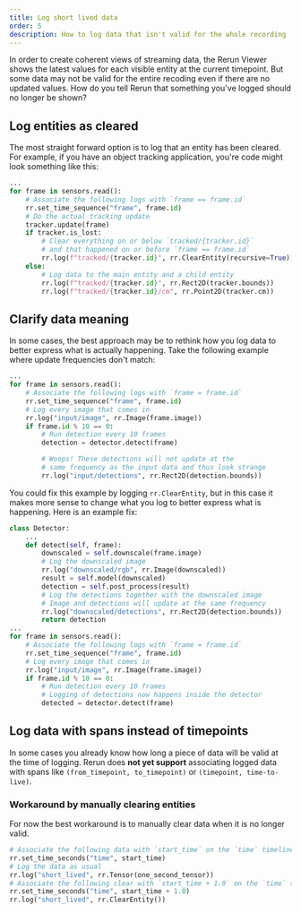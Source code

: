 ```yaml
---
title: Log short lived data
order: 5
description: How to log data that isn't valid for the whole recording
---
```

In order to create coherent views of streaming data, the Rerun Viewer shows the latest values for each visible entity at the current timepoint. But some data may not be valid for the entire recoding even if there are no updated values. How do you tell Rerun that something you've logged should no longer be shown?

## Log entities as cleared
The most straight forward option is to log that an entity has been cleared. For example, if you have an object tracking application, you're code might look something like this:
```python
...
for frame in sensors.read():
    # Associate the following logs with `frame == frame.id`
    rr.set_time_sequence("frame", frame.id)
    # Do the actual tracking update
    tracker.update(frame)
    if tracker.is_lost:
        # Clear everything on or below `tracked/{tracker.id}`
        # and that happened on or before `frame == frame.id`
        rr.log(f"tracked/{tracker.id}", rr.ClearEntity(recursive=True))
    else:
        # Log data to the main entity and a child entity
        rr.log(f"tracked/{tracker.id}", rr.Rect2D(tracker.bounds))
        rr.log(f"tracked/{tracker.id}/cm", rr.Point2D(tracker.cm))

```
## Clarify data meaning
In some cases, the best approach may be to rethink how you log data to better express what is actually happening. Take the following example where update frequencies don't match:

```python
...
for frame in sensors.read():
    # Associate the following logs with `frame = frame.id`
    rr.set_time_sequence("frame", frame.id)
    # Log every image that comes in
    rr.log("input/image", rr.Image(frame.image))
    if frame.id % 10 == 0:
        # Run detection every 10 frames
        detection = detector.detect(frame)

        # Woops! These detections will not update at the
        # same frequency as the input data and thus look strange
        rr.log("input/detections", rr.Rect2D(detection.bounds))
```
You could fix this example by logging `rr.ClearEntity`, but in this case it makes more sense to change what you log to better express what is happening. Here is an example fix:
```python
class Detector:
    ...
    def detect(self, frame):
        downscaled = self.downscale(frame.image)
        # Log the downscaled image
        rr.log("downscaled/rgb", rr.Image(downscaled))
        result = self.model(downscaled)
        detection = self.post_process(result)
        # Log the detections together with the downscaled image
        # Image and detections will update at the same frequency
        rr.log("downscaled/detections", rr.Rect2D(detection.bounds))
        return detection
...
for frame in sensors.read():
    # Associate the following logs with `frame = frame.id`
    rr.set_time_sequence("frame", frame.id)
    # Log every image that comes in
    rr.log("input/image", rr.Image(frame.image))
    if frame.id % 10 == 0:
        # Run detection every 10 frames
        # Logging of detections now happens inside the detector
        detected = detector.detect(frame)
```

## Log data with spans instead of timepoints
In some cases you already know how long a piece of data will be valid at the time of logging. Rerun does **not yet support** associating logged data with spans like `(from_timepoint, to_timepoint)` or `(timepoint, time-to-live)`.

### Workaround by manually clearing entities
For now the best workaround is to manually clear data when it is no longer valid.
```python
# Associate the following data with `start_time` on the `time` timeline
rr.set_time_seconds("time", start_time)
# Log the data as usual
rr.log("short_lived", rr.Tensor(one_second_tensor))
# Associate the following clear with `start_time + 1.0` on the `time` timeline
rr.set_time_seconds("time", start_time + 1.0)
rr.log("short_lived", rr.ClearEntity())
```
